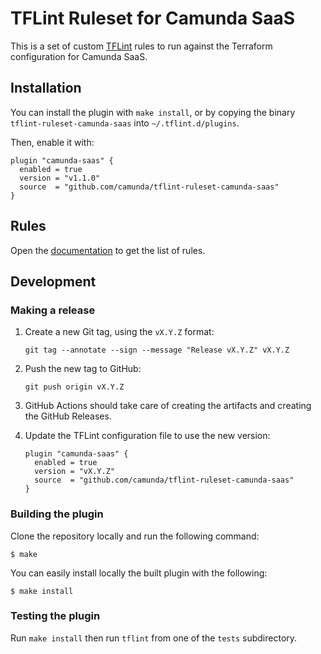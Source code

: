 # TFLint Ruleset for Camunda SaaS

This is a set of custom [TFLint](https://github.com/terraform-linters/tflint)
rules to run against the Terraform configuration for Camunda SaaS.


## Installation

You can install the plugin with `make install`, or by copying the binary
`tflint-ruleset-camunda-saas` into `~/.tflint.d/plugins`.

Then, enable it with:

```hcl
plugin "camunda-saas" {
  enabled = true
  version = "v1.1.0"
  source  = "github.com/camunda/tflint-ruleset-camunda-saas"
}
```

## Rules

Open the [documentation](./docs/README.md) to get the list of rules.


## Development

### Making a release

1. Create a new Git tag, using the `vX.Y.Z` format:

   ```
   git tag --annotate --sign --message "Release vX.Y.Z" vX.Y.Z
   ```

1. Push the new tag to GitHub:

   ```
   git push origin vX.Y.Z
   ```

1. GitHub Actions should take care of creating the artifacts and creating the GitHub Releases.
1. Update the TFLint configuration file to use the new version:

   ```hcl
   plugin "camunda-saas" {
     enabled = true
     version = "vX.Y.Z"
     source  = "github.com/camunda/tflint-ruleset-camunda-saas"
   }
   ```



### Building the plugin

Clone the repository locally and run the following command:

```
$ make
```

You can easily install locally the built plugin with the following:

```
$ make install
```


### Testing the plugin

Run `make install` then run `tflint` from one of the `tests` subdirectory.
